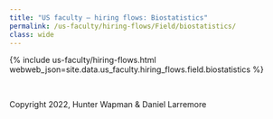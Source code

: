 ```yaml
---
title: "US faculty — hiring flows: Biostatistics"
permalink: /us-faculty/hiring-flows/Field/biostatistics/
class: wide
---
```


{% include us-faculty/hiring-flows.html webweb_json=site.data.us_faculty.hiring_flows.field.biostatistics %}

<br>

Copyright 2022, Hunter Wapman & Daniel Larremore